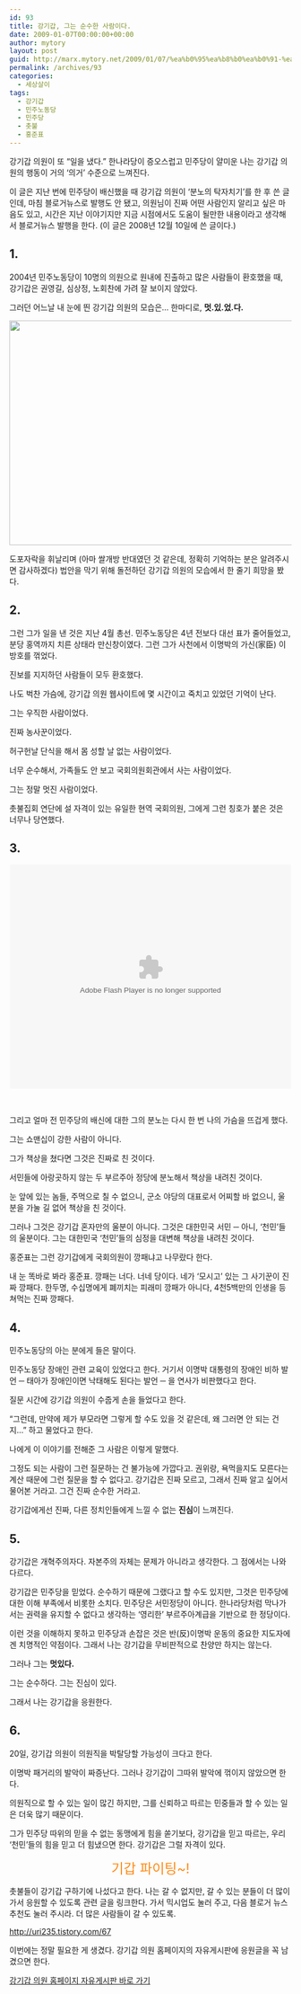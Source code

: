 ```yaml
---
id: 93
title: 강기갑, 그는 순수한 사람이다.
date: 2009-01-07T00:00:00+00:00
author: mytory
layout: post
guid: http://marx.mytory.net/2009/01/07/%ea%b0%95%ea%b8%b0%ea%b0%91-%ea%b7%b8%eb%8a%94-%ec%88%9c%ec%88%98%ed%95%9c-%ec%82%ac%eb%9e%8c%ec%9d%b4%eb%8b%a4/
permalink: /archives/93
categories:
  - 세상살이
tags:
  - 강기갑
  - 민주노동당
  - 민주당
  - 촛불
  - 홍준표
---
```

<div class="gray-textbox">
  <p>
    강기갑 의원이 또 “일을 냈다.” 한나라당이 증오스럽고 민주당이 얄미운 나는 강기갑 의원의 행동이 거의 ‘의거’ 수준으로 느껴진다.
  </p>
  
  <p>
    이 글은 지난 번에 민주당이 배신했을 때 강기갑 의원이 ‘분노의 탁자치기’를 한 후 쓴 글인데, 마침 블로거뉴스로 발행도 안 됐고, 의원님이 진짜 어떤 사람인지 알리고 싶은 마음도 있고, 시간은 지난 이야기지만 지금 시점에서도 도움이 될만한 내용이라고 생각해서 블로거뉴스 발행을 한다. (이 글은 2008년 12월 10일에 쓴 글이다.)
  </p>
</div>

## 1.

2004년 민주노동당이 10명의 의원으로 원내에 진출하고 많은 사람들이 환호했을 때, 강기갑은 권영길, 심상정, 노회찬에 가려 잘 보이지 않았다.


  


그러던 어느날 내 눈에 띈 강기갑 의원의 모습은… 한마디로, **멋.있.었.다.**


  


<img src="http://marx.mytory.net/wp-content/uploads/1/493ea4360329aE0.jpg" class="aligncenter" width="600" height="400" alt="" filename="kangdalp.jpg" filemime="" />


  


도포자락을 휘날리며 (아마 쌀개방 반대였던 것 같은데, 정확히 기억하는 분은 알려주시면 감사하겠다) 법안을 막기 위해 돌전하던 강기갑 의원의 모습에서 한 줄기 희망을 봤다.

## 2.

그런 그가 일을 낸 것은 지난 4월 총선. 민주노동당은 4년 전보다 대선 표가 줄어들었고, 분당 홍역까지 치른 상태라 만신창이였다. 그런 그가 사천에서 이명박의 가신(家臣) 이방호를 꺾었다.


  


진보를 지지하던 사람들이 모두 환호했다.


  


나도 벅찬 가슴에, 강기갑 의원 웹사이트에 몇 시간이고 죽치고 있었던 기억이 난다.


  


그는 우직한 사람이었다.


  


진짜 농사꾼이었다.


  


허구헌날 단식을 해서 몸 성할 날 없는 사람이었다.


  


너무 순수해서, 가족들도 안 보고 국회의원회관에서 사는 사람이었다.


  


그는 정말 멋진 사람이었다.


  


촛불집회 연단에 설 자격이 있는 유일한 현역 국회의원, 그에게 그런 칭호가 붙은 것은 너무나 당연했다.

## 3.

<P style="TEXT-ALIGN: center">
  <embed src='http://flvs.daum.net/flvPlayer.swf?vid=3dfae7415n8$' width='502px' height='399px' allowScriptAccess='always' type='application/x-shockwave-flash' allowFullScreen='true' bgcolor='#000000' >
  </embed>
  
  <SPAN>﻿</SPAN>
</P>


  


그리고 얼마 전 민주당의 배신에 대한 그의 분노는 다시 한 번 나의 가슴을 뜨겁게 했다.


  


그는 쇼맨십이 강한 사람이 아니다.


  


그가 책상을 쳤다면 그것은 진짜로 친 것이다.


  


서민들에 아랑곳하지 않는 두 부르주아 정당에 분노해서 책상을 내려친 것이다.


  


눈 앞에 있는 놈들, 주먹으로 칠 수 없으니, 군소 야당의 대표로서 어찌할 바 없으니, 울분을 가눌 길 없어 책상을 친 것이다.


  


그러나 그것은 강기갑 혼자만의 울분이 아니다. 그것은 대한민국 서민 ─ 아니, ‘천민’들의 울분이다. 그는 대한민국 ‘천민’들의 심정을 대변해 책상을 내려친 것이다.


  


홍준표는 그런 강기갑에게 국회의원이 깡패냐고 나무랐다 한다.


  


내 눈 똑바로 봐라&nbsp;홍준표. 깡패는 너다. 너네 당이다. 네가 ‘모시고’ 있는 그 사기꾼이 진짜 깡패다. 한두명, 수십명에게 폐끼치는 피래미 깡패가 아니다, 4천5백만의 인생을 등쳐먹는 진짜 깡패다.

## 4.

민주노동당의 아는 분에게 들은 말이다.


  


민주노동당 장애인 관련 교육이 있었다고 한다. 거기서 이명박 대통령의 장애인 비하 발언 ─ 태아가 장애인이면 낙태해도 된다는 발언 ─ 을 연사가 비판했다고 한다.


  


질문 시간에 강기갑 의원이 수줍게 손을 들었다고 한다.


  


“그런데, 만약에 제가 부모라면 그렇게 할 수도 있을 것 같은데, 왜 그러면 안 되는 건지…” 하고 물었다고 한다.


  


나에게 이 이야기를 전해준&nbsp;그 사람은 이렇게 말했다.


  


그정도 되는 사람이 그런 질문하는 건 불가능에 가깝다고. 권위랑, 욕먹을지도 모른다는 계산 때문에 그런 질문을 할 수 없다고. 강기갑은 진짜 모르고, 그래서 진짜 알고 싶어서 물어본 거라고. 그건 진짜 순수한 거라고.


  


강기갑에게선 진짜, 다른 정치인들에게 느낄 수 없는 **진심**이 느껴진다.

## 5.

강기갑은 개혁주의자다. 자본주의 자체는 문제가 아니라고 생각한다. 그 점에서는 나와 다르다.


  


강기갑은 민주당을 믿었다. 순수하기 때문에 그랬다고 할 수도 있지만, 그것은 민주당에 대한 이해 부족에서 비롯한 소치다. 민주당은 서민정당이 아니다. 한나라당처럼 막나가서는 권력을 유지할 수 없다고 생각하는 ‘영리한’ 부르주아계급을 기반으로 한 정당이다. 


  


이런 것을 이해하지 못하고 민주당과 손잡은 것은 반(反)이명박 운동의 중요한 지도자에겐 치명적인 약점이다. 그래서 나는 강기갑을 무비판적으로 찬양만 하지는 않는다.


  


그러나 그는 **멋있다.**


  


그는 순수하다. 그는 진심이 있다.


  


그래서 나는 강기갑을 응원한다.

## 6.

20일, 강기갑 의원이 의원직을 박탈당할 가능성이 크다고 한다.


  


이명박 패거리의 발악이 짜증난다. 그러나 강기갑이 그따위 발악에 꺾이지 않았으면 한다.


  


의원직으로 할 수 있는 일이 많긴 하지만, 그를 신뢰하고 따르는 민중들과 할 수 있는 일은 더욱 많기 때문이다.


  


그가 민주당 따위의 믿을 수 없는 동맹에게 힘을 쏟기보다, 강기갑을 믿고 따르는, 우리 ‘천민’들의 힘을 믿고 더 힘냈으면 한다. 강기갑은 그럴 자격이 있다.


  


<P style="TEXT-ALIGN: center">
  <SPAN style="FONT-SIZE: 18pt"><FONT color=#ff8b16>기갑 파이팅~!</FONT></SPAN><br />
</P>


  


<DIV class="gray-textbox">
  촛불들이 강기갑 구하기에 나섰다고 한다. 나는 갈 수 없지만, 갈 수 있는 분들이 더 많이 가서 응원할 수 있도록 관련 글을 링크한다. 가서 믹시업도 눌러 주고, 다음 블로거 뉴스 추천도 눌러 주시라. 더 많은 사람들이 갈 수 있도록.</p> 
  
  <p>
    <A href="http://uri235.tistory.com/67">http://uri235.tistory.com/67</A>
  </p>
  
  <p>
    이번에는 정말 필요한 게 생겼다. 강기갑 의원 홈페이지의 자유게시판에 응원글을 꼭 남겼으면 한다.
  </p>
  
  <p>
    <a href="http://www.gigap.net/board/board.php?bo_table=ct_2" title="강기갑 의원 홈페이지 자유게시판 바로 가기" target="_blank"><span class="link">강기갑 의원 홈페이지 자유게시판 바로 가기</span></a><br /> </DIV>
  </p>